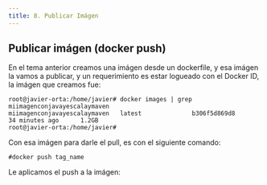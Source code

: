 ```yaml
---
title: 8. Publicar Imágen
---
```

## Publicar imágen (docker push)
En el tema anterior creamos una imágen desde un dockerfile, y esa imágen la vamos a publicar, y un requerimiento es estar logueado con el Docker ID, la imágen que creamos fue:
```
root@javier-orta:/home/javier# docker images | grep miimagenconjavayescalaymaven
miimagenconjavayescalaymaven   latest              b306f5d869d8        34 minutes ago      1.2GB
root@javier-orta:/home/javier#
```
Con esa imágen para darle el pull, es con el siguiente comando:
```
#docker push tag_name
```
Le aplicamos el push a la imágen:

